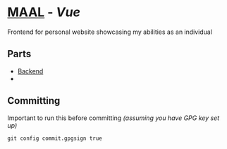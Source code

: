 # [MAAL](https://maal.dev) - _Vue_

Frontend for personal website showcasing my abilities as an individual

## Parts

- [Backend](https://github.com/MathiasFrost/MAAL.API)
- 

## Committing

Important to run this before committing _(assuming you have GPG key set up)_

```shell
git config commit.gpgsign true
```
